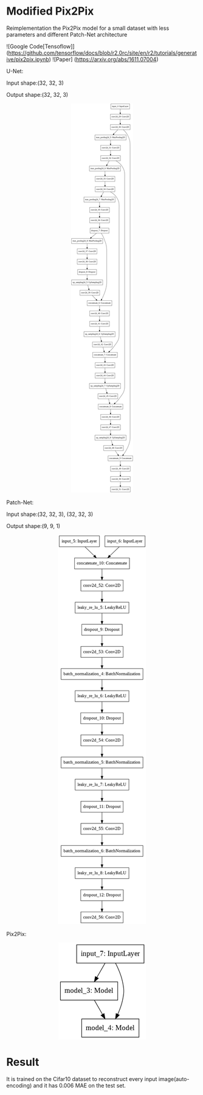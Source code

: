 # Modified Pix2Pix

Reimplementation the Pix2Pix model for a small dataset with less parameters and different Patch-Net architecture

![Google Code[Tensoflow]] (https://github.com/tensorflow/docs/blob/r2.0rc/site/en/r2/tutorials/generative/pix2pix.ipynb)
![Paper] (https://arxiv.org/abs/1611.07004)


U-Net:


Input shape:(32, 32, 3)    
              
Output shape:(32, 32, 3)

<p align="center">
  <img src="unet.png">
</p>


Patch-Net:


Input shape:(32, 32, 3), (32, 32, 3)    
              
Output shape:(9, 9, 1)

<p align="center">
  <img src="patchnet.png">
</p>


Pix2Pix:
<p align="center">
  <img src="pix2pix.png">
</p>

# Result

It is trained on the Cifar10 dataset to reconstruct every input image(auto-encoding) and it has 0.006 MAE on the test set.
